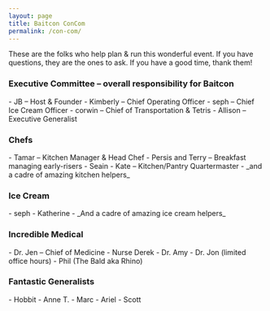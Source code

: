 ```yaml
---
layout: page
title: Baitcon ConCom
permalink: /con-com/
---
```

These are the folks who help plan & run this wonderful event. If you have questions, they are the ones to ask. If you have a good time, thank them!

<h3>Executive Committee – overall responsibility for Baitcon</h3>
- JB – Host & Founder
- Kimberly – Chief Operating Officer
- seph – Chief Ice Cream Officer
- corwin – Chief of Transportation & Tetris
- Allison – Executive Generalist

<h3>Chefs</h3>
- Tamar – Kitchen Manager & Head Chef
- Persis and Terry – Breakfast managing early-risers
- Seain
- Kate – Kitchen/Pantry Quartermaster
- _and a cadre of amazing kitchen helpers_

<h3>Ice Cream</h3>
- seph
- Katherine
- _And a cadre of amazing ice cream helpers_

<h3>Incredible Medical</h3>
- Dr. Jen – Chief of Medicine
- Nurse Derek
- Dr. Amy
- Dr. Jon (limited office hours)
- Phil (The Bald aka Rhino)

<h3>Fantastic Generalists</h3>
- Hobbit
- Anne T.
- Marc
- Ariel
- Scott


